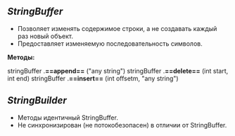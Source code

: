 ## *StringBuffer*

- Позволяет изменять содержимое строки, а не создавать каждый раз новый объект.
- Предоставляет изменяемую последовательность символов.

**Методы:**

stringBuffer .**==append==** ("any string")
stringBuffer .**==delete==** (int start, int end)
stringBuffer .**==insert==** (int offsetm, "any string")

## *StringBuilder*

- Методы идентичный StringBuffer.
- Не синхронизирован (не потокобезопасен) в отличии от StringBuffer.